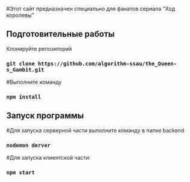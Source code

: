 #Этот сайт предназначен специально для фанатов сериала "Ход королевы"
## Подготовительные работы
Клонируйте репозиторий
### `git clone https://github.com/algorithm-ssau/the_Queen-s_Gambit.git`
#Выполните команду
### `npm install`

## Запуск программы
#Для запуска серверной части выполните команду в папке backend
### `nodemon derver`
#Для запуска клиентской части:
### `npm start`
